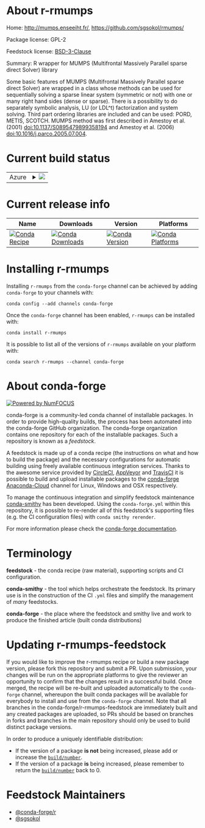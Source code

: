 About r-rmumps
==============

Home: http://mumps.enseeiht.fr/, https://github.com/sgsokol/rmumps/

Package license: GPL-2

Feedstock license: [BSD-3-Clause](https://github.com/conda-forge/r-rmumps-feedstock/blob/master/LICENSE.txt)

Summary: R wrapper for MUMPS (Multifrontal Massively Parallel sparse direct Solver) library

Some basic features of MUMPS (Multifrontal Massively Parallel sparse direct Solver) are wrapped in a class whose methods can be used for sequentially solving a sparse linear system (symmetric or not) with one or many right hand sides (dense or sparse). There is a possibility to do separately symbolic analysis, LU (or LDL^t) factorization and system solving. Third part ordering libraries are included and can be used: PORD, METIS, SCOTCH. MUMPS method was first described in Amestoy et al. (2001) <doi:10.1137/S0895479899358194> and Amestoy et al. (2006) <doi:10.1016/j.parco.2005.07.004>.

Current build status
====================


<table>
    
  <tr>
    <td>Azure</td>
    <td>
      <details>
        <summary>
          <a href="https://dev.azure.com/conda-forge/feedstock-builds/_build/latest?definitionId=8791&branchName=master">
            <img src="https://dev.azure.com/conda-forge/feedstock-builds/_apis/build/status/r-rmumps-feedstock?branchName=master">
          </a>
        </summary>
        <table>
          <thead><tr><th>Variant</th><th>Status</th></tr></thead>
          <tbody><tr>
              <td>linux_64_c_compiler_version7cxx_compiler_version7fortran_compiler_version7r_base3.6target_platformlinux-64</td>
              <td>
                <a href="https://dev.azure.com/conda-forge/feedstock-builds/_build/latest?definitionId=8791&branchName=master">
                  <img src="https://dev.azure.com/conda-forge/feedstock-builds/_apis/build/status/r-rmumps-feedstock?branchName=master&jobName=linux&configuration=linux_64_c_compiler_version7cxx_compiler_version7fortran_compiler_version7r_base3.6target_platformlinux-64" alt="variant">
                </a>
              </td>
            </tr><tr>
              <td>linux_64_c_compiler_version7cxx_compiler_version7fortran_compiler_version7r_base4.0target_platformlinux-64</td>
              <td>
                <a href="https://dev.azure.com/conda-forge/feedstock-builds/_build/latest?definitionId=8791&branchName=master">
                  <img src="https://dev.azure.com/conda-forge/feedstock-builds/_apis/build/status/r-rmumps-feedstock?branchName=master&jobName=linux&configuration=linux_64_c_compiler_version7cxx_compiler_version7fortran_compiler_version7r_base4.0target_platformlinux-64" alt="variant">
                </a>
              </td>
            </tr><tr>
              <td>linux_64_c_compiler_version9cxx_compiler_version9fortran_compiler_version9r_base3.6target_platformlinux-64</td>
              <td>
                <a href="https://dev.azure.com/conda-forge/feedstock-builds/_build/latest?definitionId=8791&branchName=master">
                  <img src="https://dev.azure.com/conda-forge/feedstock-builds/_apis/build/status/r-rmumps-feedstock?branchName=master&jobName=linux&configuration=linux_64_c_compiler_version9cxx_compiler_version9fortran_compiler_version9r_base3.6target_platformlinux-64" alt="variant">
                </a>
              </td>
            </tr><tr>
              <td>linux_64_c_compiler_version9cxx_compiler_version9fortran_compiler_version9r_base4.0target_platformlinux-64</td>
              <td>
                <a href="https://dev.azure.com/conda-forge/feedstock-builds/_build/latest?definitionId=8791&branchName=master">
                  <img src="https://dev.azure.com/conda-forge/feedstock-builds/_apis/build/status/r-rmumps-feedstock?branchName=master&jobName=linux&configuration=linux_64_c_compiler_version9cxx_compiler_version9fortran_compiler_version9r_base4.0target_platformlinux-64" alt="variant">
                </a>
              </td>
            </tr><tr>
              <td>osx_64_fortran_compiler_version7r_base3.6target_platformosx-64</td>
              <td>
                <a href="https://dev.azure.com/conda-forge/feedstock-builds/_build/latest?definitionId=8791&branchName=master">
                  <img src="https://dev.azure.com/conda-forge/feedstock-builds/_apis/build/status/r-rmumps-feedstock?branchName=master&jobName=osx&configuration=osx_64_fortran_compiler_version7r_base3.6target_platformosx-64" alt="variant">
                </a>
              </td>
            </tr><tr>
              <td>osx_64_fortran_compiler_version7r_base4.0target_platformosx-64</td>
              <td>
                <a href="https://dev.azure.com/conda-forge/feedstock-builds/_build/latest?definitionId=8791&branchName=master">
                  <img src="https://dev.azure.com/conda-forge/feedstock-builds/_apis/build/status/r-rmumps-feedstock?branchName=master&jobName=osx&configuration=osx_64_fortran_compiler_version7r_base4.0target_platformosx-64" alt="variant">
                </a>
              </td>
            </tr><tr>
              <td>osx_64_fortran_compiler_version9r_base3.6target_platformosx-64</td>
              <td>
                <a href="https://dev.azure.com/conda-forge/feedstock-builds/_build/latest?definitionId=8791&branchName=master">
                  <img src="https://dev.azure.com/conda-forge/feedstock-builds/_apis/build/status/r-rmumps-feedstock?branchName=master&jobName=osx&configuration=osx_64_fortran_compiler_version9r_base3.6target_platformosx-64" alt="variant">
                </a>
              </td>
            </tr><tr>
              <td>osx_64_fortran_compiler_version9r_base4.0target_platformosx-64</td>
              <td>
                <a href="https://dev.azure.com/conda-forge/feedstock-builds/_build/latest?definitionId=8791&branchName=master">
                  <img src="https://dev.azure.com/conda-forge/feedstock-builds/_apis/build/status/r-rmumps-feedstock?branchName=master&jobName=osx&configuration=osx_64_fortran_compiler_version9r_base4.0target_platformosx-64" alt="variant">
                </a>
              </td>
            </tr><tr>
              <td>win_64_r_base3.6target_platformwin-64</td>
              <td>
                <a href="https://dev.azure.com/conda-forge/feedstock-builds/_build/latest?definitionId=8791&branchName=master">
                  <img src="https://dev.azure.com/conda-forge/feedstock-builds/_apis/build/status/r-rmumps-feedstock?branchName=master&jobName=win&configuration=win_64_r_base3.6target_platformwin-64" alt="variant">
                </a>
              </td>
            </tr><tr>
              <td>win_64_r_base4.0target_platformwin-64</td>
              <td>
                <a href="https://dev.azure.com/conda-forge/feedstock-builds/_build/latest?definitionId=8791&branchName=master">
                  <img src="https://dev.azure.com/conda-forge/feedstock-builds/_apis/build/status/r-rmumps-feedstock?branchName=master&jobName=win&configuration=win_64_r_base4.0target_platformwin-64" alt="variant">
                </a>
              </td>
            </tr>
          </tbody>
        </table>
      </details>
    </td>
  </tr>
</table>

Current release info
====================

| Name | Downloads | Version | Platforms |
| --- | --- | --- | --- |
| [![Conda Recipe](https://img.shields.io/badge/recipe-r--rmumps-green.svg)](https://anaconda.org/conda-forge/r-rmumps) | [![Conda Downloads](https://img.shields.io/conda/dn/conda-forge/r-rmumps.svg)](https://anaconda.org/conda-forge/r-rmumps) | [![Conda Version](https://img.shields.io/conda/vn/conda-forge/r-rmumps.svg)](https://anaconda.org/conda-forge/r-rmumps) | [![Conda Platforms](https://img.shields.io/conda/pn/conda-forge/r-rmumps.svg)](https://anaconda.org/conda-forge/r-rmumps) |

Installing r-rmumps
===================

Installing `r-rmumps` from the `conda-forge` channel can be achieved by adding `conda-forge` to your channels with:

```
conda config --add channels conda-forge
```

Once the `conda-forge` channel has been enabled, `r-rmumps` can be installed with:

```
conda install r-rmumps
```

It is possible to list all of the versions of `r-rmumps` available on your platform with:

```
conda search r-rmumps --channel conda-forge
```


About conda-forge
=================

[![Powered by NumFOCUS](https://img.shields.io/badge/powered%20by-NumFOCUS-orange.svg?style=flat&colorA=E1523D&colorB=007D8A)](http://numfocus.org)

conda-forge is a community-led conda channel of installable packages.
In order to provide high-quality builds, the process has been automated into the
conda-forge GitHub organization. The conda-forge organization contains one repository
for each of the installable packages. Such a repository is known as a *feedstock*.

A feedstock is made up of a conda recipe (the instructions on what and how to build
the package) and the necessary configurations for automatic building using freely
available continuous integration services. Thanks to the awesome service provided by
[CircleCI](https://circleci.com/), [AppVeyor](https://www.appveyor.com/)
and [TravisCI](https://travis-ci.com/) it is possible to build and upload installable
packages to the [conda-forge](https://anaconda.org/conda-forge)
[Anaconda-Cloud](https://anaconda.org/) channel for Linux, Windows and OSX respectively.

To manage the continuous integration and simplify feedstock maintenance
[conda-smithy](https://github.com/conda-forge/conda-smithy) has been developed.
Using the ``conda-forge.yml`` within this repository, it is possible to re-render all of
this feedstock's supporting files (e.g. the CI configuration files) with ``conda smithy rerender``.

For more information please check the [conda-forge documentation](https://conda-forge.org/docs/).

Terminology
===========

**feedstock** - the conda recipe (raw material), supporting scripts and CI configuration.

**conda-smithy** - the tool which helps orchestrate the feedstock.
                   Its primary use is in the construction of the CI ``.yml`` files
                   and simplify the management of *many* feedstocks.

**conda-forge** - the place where the feedstock and smithy live and work to
                  produce the finished article (built conda distributions)


Updating r-rmumps-feedstock
===========================

If you would like to improve the r-rmumps recipe or build a new
package version, please fork this repository and submit a PR. Upon submission,
your changes will be run on the appropriate platforms to give the reviewer an
opportunity to confirm that the changes result in a successful build. Once
merged, the recipe will be re-built and uploaded automatically to the
`conda-forge` channel, whereupon the built conda packages will be available for
everybody to install and use from the `conda-forge` channel.
Note that all branches in the conda-forge/r-rmumps-feedstock are
immediately built and any created packages are uploaded, so PRs should be based
on branches in forks and branches in the main repository should only be used to
build distinct package versions.

In order to produce a uniquely identifiable distribution:
 * If the version of a package **is not** being increased, please add or increase
   the [``build/number``](https://conda.io/docs/user-guide/tasks/build-packages/define-metadata.html#build-number-and-string).
 * If the version of a package **is** being increased, please remember to return
   the [``build/number``](https://conda.io/docs/user-guide/tasks/build-packages/define-metadata.html#build-number-and-string)
   back to 0.

Feedstock Maintainers
=====================

* [@conda-forge/r](https://github.com/conda-forge/r/)
* [@sgsokol](https://github.com/sgsokol/)

